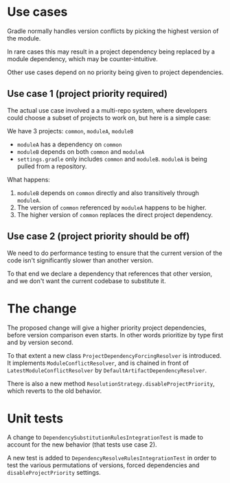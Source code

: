 # Use cases

Gradle normally handles version conflicts by picking the highest version of the module.

In rare cases this may result in a project dependency being replaced by a module dependency, which
may be counter-intuitive.

Other use cases depend on no priority being given to project dependencies.

## Use case 1 (project priority required)

The actual use case involved a a multi-repo system, where developers could choose a subset
of projects to work on, but here is a simple case:

We have 3 projects: `common`, `moduleA`, `moduleB`

* `moduleA` has a dependency on `common`
* `moduleB` depends on both `common` and `moduleA`
* `settings.gradle` only includes `common` and `moduleB`. `moduleA` is being pulled from a repository.

What happens:

1. `moduleB` depends on `common` directly and also transitively through `moduleA`.
2. The version of `common` referenced by `moduleA` happens to be higher.
3. The higher version of `common` replaces the direct project dependency.

## Use case 2 (project priority should be off)

We need to do performance testing to ensure that the current version of the code
isn't significantly slower than another version.

To that end we declare a dependency that references that other version, and we don't
want the current codebase to substitute it.

# The change

The proposed change will give a higher priority project dependencies, before version comparison even starts.
In other words prioritize by type first and by version second.

To that extent a new class `ProjectDependencyForcingResolver` is introduced. It implements `ModuleConflictResolver`,
and is chained in front of `LatestModuleConflictResolver` by `DefaultArtifactDependencyResolver`.

There is also a new method `ResolutionStrategy.disableProjectPriority`, which reverts to the old behavior.

# Unit tests

A change to `DependencySubstitutionRulesIntegrationTest` is made to account for the new behavior (that tests use case 2).

A new test is added to `DependencyResolveRulesIntegrationTest` in order to test the various permutations of
versions, forced dependencies and `disableProjectPriority` settings.
